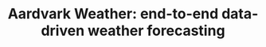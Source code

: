 ---
title: "Aardvark Weather: end-to-end data-driven weather forecasting"
link: https://arxiv.org/abs/2404.00411
year: "2024"
authors: "Vaughan et al."
---